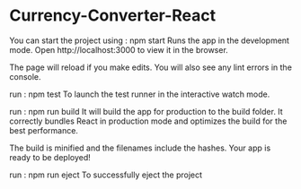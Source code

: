 # Currency-Converter-React

You can start the project using : npm start
Runs the app in the development mode.
Open http://localhost:3000 to view it in the browser.

The page will reload if you make edits.
You will also see any lint errors in the console.

run : npm test
To launch the test runner in the interactive watch mode.

run : npm run build
It will build the app for production to the build folder.
It correctly bundles React in production mode and optimizes the build for the best performance.

The build is minified and the filenames include the hashes.
Your app is ready to be deployed!

run : npm run eject
To successfully eject the project